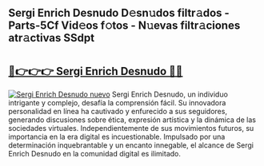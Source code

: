 ## Sergi Enrich Desnudo D𝚎sn𝚞dos filtr𝚊dos - Parts-5Cf Vid𝚎os f𝚘tos - N𝚞evas filtr𝚊ciones atr𝚊ctivas SSdpt

# <h2><a href="http://mb4i3xl.tromn.icu/?c=Sergi+Enrich+Desnudo">🔗👉👉👉 Sergi Enrich Desnudo 🔗🔗</a></h2>

[![Sergi Enrich Desnudo nuevo](https://i.imgur.com/pEAQMta.gif)](http://mb4i3xl.tromn.icu/?c=Sergi+Enrich+Desnudo)
Sergi Enrich Desnudo, un individuo intrigante y complejo, desafía la comprensión fácil. Su innovadora personalidad en línea ha cautivado y enfurecido a sus seguidores, generando discusiones sobre ética, expresión artística y la dinámica de las sociedades virtuales. Independientemente de sus movimientos futuros, su importancia en la era digital es incuestionable. Impulsado por una determinación inquebrantable y un encanto innegable, el alcance de Sergi Enrich Desnudo en la comunidad digital es ilimitado.

